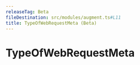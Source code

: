 ```yaml
---
releaseTag: Beta
fileDestination: src/modules/augment.ts#L11
title: TypeOfWebRequestMeta (Beta)
---
```


# TypeOfWebRequestMeta
